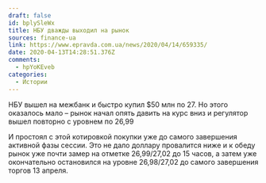 ```yaml
---
draft: false
id: bplySleWx
title: НБУ дважды выходил на рынок
sources: finance-ua
link: https://www.epravda.com.ua/news/2020/04/14/659335/
date: 2020-04-13T14:28:51.376Z
comments:
  - hpYoKEveb
categories:
  - Истории
---
```

НБУ вышел на межбанк и быстро купил $50 млн по 27. Но этого оказалось мало – рынок начал опять давить на курс вниз и регулятор вышел повторно с уровнем по 26,99

<!--more-->

И простоял с этой котировкой покупки уже до самого завершения активной фазы сессии. Это не дало доллару провалится ниже и к обеду рынок уже почти замер на отметке 26,99/27,02 до 15 часов, а затем уже окончательно остановился на уровне 26,98/27,02 до самого завершения торгов 13 апреля.
